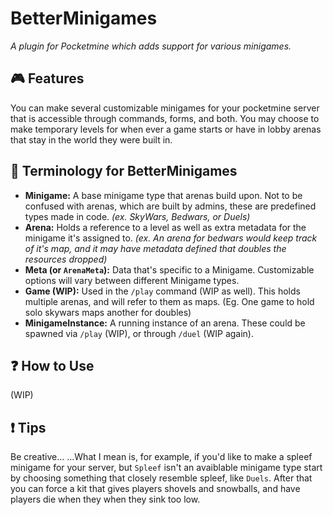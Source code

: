 # BetterMinigames

_A plugin for Pocketmine which adds support for various minigames._

## 🎮 Features

You can make several customizable minigames for your pocketmine server that is accessible through commands, forms, and both. You may choose to make temporary levels for when ever a game starts or have in lobby arenas that stay in the world they were built in.

## 📖 Terminology for BetterMinigames

-   **Minigame:** A base minigame type that arenas build upon. Not to be confused with arenas, which are built by admins, these are predefined types made in code. _(ex. SkyWars, Bedwars, or Duels)_
-   **Arena:** Holds a reference to a level as well as extra metadata for the minigame it's assigned to. _(ex. An arena for bedwars would keep track of it's map, and it may have metadata defined that doubles the resources dropped)_
-   **Meta (or `ArenaMeta`):** Data that's specific to a Minigame. Customizable options will vary between different Minigame types.
-   **Game (WIP):** Used in the `/play` command (WIP as well). This holds multiple arenas, and will refer to them as maps. (Eg. One game to hold solo skywars maps another for doubles)
-   **MinigameInstance:** A running instance of an arena. These could be spawned via `/play` (WIP), or through `/duel` (WIP again).

## ❓ How to Use

(WIP)

## ❗ Tips

Be creative...
...What I mean is, for example, if you'd like to make a spleef minigame for your server, but `Spleef` isn't an avaiblable minigame type start by choosing something that closely resemble spleef, like `Duels`. After that you can force a kit that gives players shovels and snowballs, and have players die when they when they sink too low.
